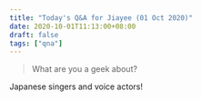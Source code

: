 ```yaml
---
title: "Today's Q&A for Jiayee (01 Oct 2020)"
date: 2020-10-01T11:13:00+08:00
draft: false
tags: ["qna"]
---
```

> What are you a geek about?

Japanese singers and voice actors!
